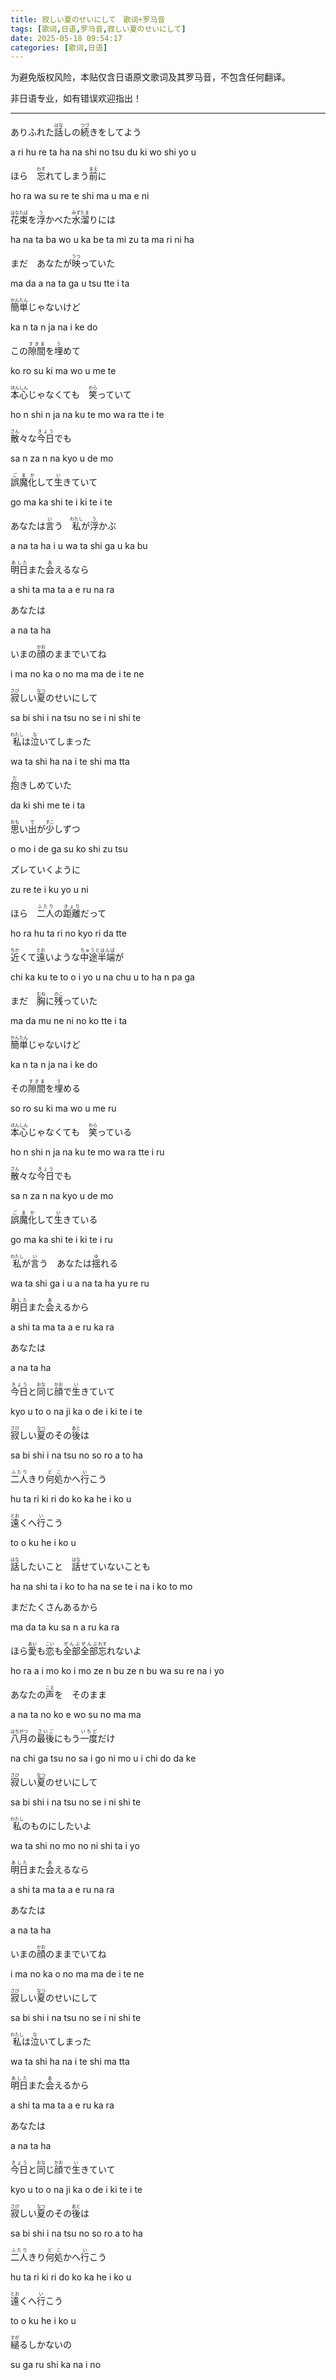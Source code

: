 ```yaml
---
title: 寂しい夏のせいにして　歌词+罗马音
tags: [歌词,日语,罗马音,寂しい夏のせいにして]
date: 2025-05-18 09:54:17
categories: [歌词,日语]
---
```


为避免版权风险，本贴仅含日语原文歌词及其罗马音，不包含任何翻译。

非日语专业，如有错误欢迎指出！

---

ありふれた<ruby>話<rt>はな</rt></ruby>しの<ruby>続<rt>つづ</rt></ruby>きをしてよう

a ri hu re ta ha na shi no tsu du ki wo shi yo u

ほら　<ruby>忘<rt>わす</rt></ruby>れてしまう<ruby>前<rt>まえ</rt></ruby>に

ho ra wa su re te shi ma u ma e ni

<ruby>花束<rt>はなたば</rt></ruby>を<ruby>浮<rt>う</rt></ruby>かべた<ruby>水溜<rt>みずたま</rt></ruby>りには

ha na ta ba wo u ka be ta mi zu ta ma ri ni ha

まだ　あなたが<ruby>映<rt>うつ</rt></ruby>っていた

ma da a na ta ga u tsu tte i ta

<ruby>簡単<rt>かんたん</rt></ruby>じゃないけど

ka n ta n ja na i ke do

この<ruby>隙間<rt>すきま</rt></ruby>を<ruby>埋<rt>う</rt></ruby>めて

ko ro su ki ma wo u me te

<ruby>本心<rt>ほんしん</rt></ruby>じゃなくても　<ruby>笑<rt>わら</rt></ruby>っていて

ho n shi n ja na ku te mo wa ra tte i te

<ruby>散<rt>さん</rt></ruby>々な<ruby>今日<rt>きょう</rt></ruby>でも

sa n za n na kyo u de mo

<ruby>誤魔化<rt>ごまか</rt></ruby>して<ruby>生<rt>い</rt></ruby>きていて

go ma ka shi te i ki te i te

あなたは<ruby>言<rt>い</rt></ruby>う　<ruby>私<rt>わたし</rt></ruby>が<ruby>浮<rt>う</rt></ruby>かぶ

a na ta ha i u wa ta shi ga u ka bu

<ruby>明日<rt>あした</rt></ruby>また<ruby>会<rt>あ</rt></ruby>えるなら

a shi ta ma ta a e ru na ra

あなたは

a na ta ha

いまの<ruby>顔<rt>かお</rt></ruby>のままでいてね

i ma no ka o no ma ma de i te ne

<ruby>寂<rt>さび</rt></ruby>しい<ruby>夏<rt>なつ</rt></ruby>のせいにして

sa bi shi i na tsu no se i ni shi te

<ruby>私<rt>わたし</rt></ruby>は<ruby>泣<rt>な</rt></ruby>いてしまった

wa ta shi ha na i te shi ma tta

<ruby>抱<rt>だ</rt></ruby>きしめていた

da ki shi me te i ta

<ruby>思<rt>おも</rt></ruby>い<ruby>出<rt>で</rt></ruby>が<ruby>少<rt>すこ</rt></ruby>しずつ

o mo i de ga su ko shi zu tsu

ズレていくように

zu re te i ku yo u ni

ほら　<ruby>二人<rt>ふたり</rt></ruby>の<ruby>距離<rt>きょり</rt></ruby>だって

ho ra hu ta ri no kyo ri da tte

<ruby>近<rt>ちか</rt></ruby>くて<ruby>遠<rt>とお</rt></ruby>いような<ruby>中途半端<rt>ちゅうとはんぱ</rt></ruby>が

chi ka ku te to o i yo u na chu u to ha n pa ga

まだ　<ruby>胸<rt>むね</rt></ruby>に<ruby>残<rt>のこ</rt></ruby>っていた

ma da mu ne ni no ko tte i ta

<ruby>簡単<rt>かんたん</rt></ruby>じゃないけど

ka n ta n ja na i ke do

その<ruby>隙間<rt>すきま</rt></ruby>を<ruby>埋<rt>う</rt></ruby>める

so ro su ki ma wo u me ru

<ruby>本心<rt>ほんしん</rt></ruby>じゃなくても　<ruby>笑<rt>わら</rt></ruby>っている

ho n shi n ja na ku te mo wa ra tte i ru

<ruby>散<rt>さん</rt></ruby>々な<ruby>今日<rt>きょう</rt></ruby>でも

sa n za n na kyo u de mo

<ruby>誤魔化<rt>ごまか</rt></ruby>して<ruby>生<rt>い</rt></ruby>きている

go ma ka shi te i ki te i ru

<ruby>私<rt>わたし</rt></ruby>が<ruby>言<rt>い</rt></ruby>う　あなたは<ruby>揺<rt>ゆ</rt></ruby>れる

wa ta shi ga i u a na ta ha yu re ru

<ruby>明日<rt>あした</rt></ruby>また<ruby>会<rt>あ</rt></ruby>えるから

a shi ta ma ta a e ru ka ra

あなたは

a na ta ha

<ruby>今日<rt>きょう</rt></ruby>と<ruby>同<rt>おな</rt></ruby>じ<ruby>顔<rt>かお</rt></ruby>で<ruby>生<rt>い</rt></ruby>きていて

kyo u to o na ji ka o de i ki te i te

<ruby>寂<rt>さび</rt></ruby>しい<ruby>夏<rt>なつ</rt></ruby>のその<ruby>後<rt>あと</rt></ruby>は

sa bi shi i na tsu no so ro a to ha

<ruby>二人<rt>ふたり</rt></ruby>きり<ruby>何処<rt>どこ</rt></ruby>かへ<ruby>行<rt>い</rt></ruby>こう

hu ta ri ki ri do ko ka he i ko u

<ruby>遠<rt>とお</rt></ruby>くへ<ruby>行<rt>い</rt></ruby>こう

to o ku he i ko u

<ruby>話<rt>はな</rt></ruby>したいこと　<ruby>話<rt>はな</rt></ruby>せていないことも

ha na shi ta i ko to ha na se te i na i ko to mo

まだたくさんあるから

ma da ta ku sa n a ru ka ra

ほら<ruby>愛<rt>あい</rt></ruby>も<ruby>恋<rt>こい</rt></ruby>も<ruby>全部<rt>ぜんぶ</rt></ruby><ruby>全部<rt>ぜんぶ</rt></ruby><ruby>忘<rt>わす</rt></ruby>れないよ

ho ra a i mo ko i mo ze n bu ze n bu wa su re na i yo

あなたの<ruby>声<rt>こえ</rt></ruby>を　そのまま

a na ta no ko e wo su no ma ma

<ruby>八月<rt>はちがつ</rt></ruby>の<ruby>最後<rt>さいご</rt></ruby>にもう<ruby>一度<rt>いちど</rt></ruby>だけ

na chi ga tsu no sa i go ni mo u i chi do da ke

<ruby>寂<rt>さび</rt></ruby>しい<ruby>夏<rt>なつ</rt></ruby>のせいにして

sa bi shi i na tsu no se i ni shi te

<ruby>私<rt>わたし</rt></ruby>のものにしたいよ

wa ta shi no mo no ni shi ta i yo

<ruby>明日<rt>あした</rt></ruby>また<ruby>会<rt>あ</rt></ruby>えるなら

a shi ta ma ta a e ru na ra

あなたは

a na ta ha

いまの<ruby>顔<rt>かお</rt></ruby>のままでいてね

i ma no ka o no ma ma de i te ne

<ruby>寂<rt>さび</rt></ruby>しい<ruby>夏<rt>なつ</rt></ruby>のせいにして

sa bi shi i na tsu no se i ni shi te

<ruby>私<rt>わたし</rt></ruby>は<ruby>泣<rt>な</rt></ruby>いてしまった

wa ta shi ha na i te shi ma tta

<ruby>明日<rt>あした</rt></ruby>また<ruby>会<rt>あ</rt></ruby>えるから

a shi ta ma ta a e ru ka ra

あなたは

a na ta ha

<ruby>今日<rt>きょう</rt></ruby>と<ruby>同<rt>おな</rt></ruby>じ<ruby>顔<rt>かお</rt></ruby>で<ruby>生<rt>い</rt></ruby>きていて

kyo u to o na ji ka o de i ki te i te

<ruby>寂<rt>さび</rt></ruby>しい<ruby>夏<rt>なつ</rt></ruby>のその<ruby>後<rt>あと</rt></ruby>は

sa bi shi i na tsu no so ro a to ha

<ruby>二人<rt>ふたり</rt></ruby>きり<ruby>何処<rt>どこ</rt></ruby>かへ<ruby>行<rt>い</rt></ruby>こう

hu ta ri ki ri do ko ka he i ko u

<ruby>遠<rt>とお</rt></ruby>くへ<ruby>行<rt>い</rt></ruby>こう

to o ku he i ko u

<ruby>縋<rt>すが</rt></ruby>るしかないの

su ga ru shi ka na i no